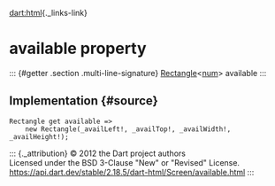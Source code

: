 [dart:html](../../dart-html/dart-html-library){._links-link}

available property
==================

::: {#getter .section .multi-line-signature}
[Rectangle](../../dart-math/rectangle-class)\<[num](../../dart-core/num-class)\>
available
:::

Implementation {#source}
--------------

``` {.language-dart data-language="dart"}
Rectangle get available =>
    new Rectangle(_availLeft!, _availTop!, _availWidth!, _availHeight!);
```

::: {._attribution}
© 2012 the Dart project authors\
Licensed under the BSD 3-Clause \"New\" or \"Revised\" License.\
<https://api.dart.dev/stable/2.18.5/dart-html/Screen/available.html>
:::
